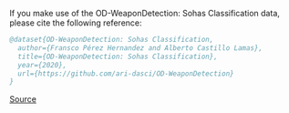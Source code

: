 If you make use of the OD-WeaponDetection: Sohas Classification data, please cite the following reference:

``` bibtex 
@dataset{OD-WeaponDetection: Sohas Classification,
  author={Fransco Pérez Hernandez and Alberto Castillo Lamas},
  title={OD-WeaponDetection: Sohas Classification},
  year={2020},
  url={https://github.com/ari-dasci/OD-WeaponDetection}
}
```

[Source](https://github.com/ari-dasci/OD-WeaponDetection)